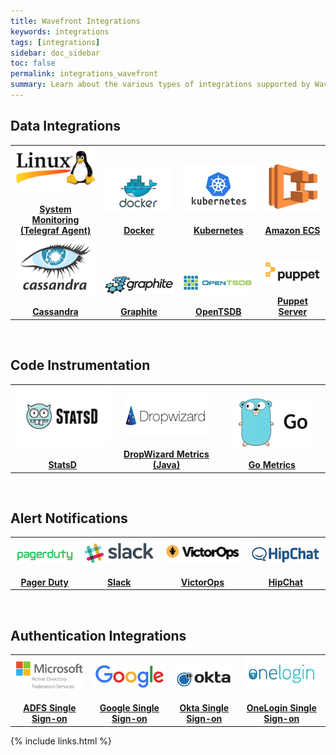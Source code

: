 ```yaml
---
title: Wavefront Integrations
keywords: integrations
tags: [integrations]
sidebar: doc_sidebar
toc: false
permalink: integrations_wavefront
summary: Learn about the various types of integrations supported by Wavefront.
---
```


<h2>Data Integrations</h2>
<table class="layout" style="width:100%">
<tbody>
<tr>
<td style="text-align: center;vertical-align: bottom; font-weight:bold">
<a href="integrations_telegraf"><img src="images/linux.png"/></a><br/><br/>
<a href="integrations_telegraf">System Monitoring (Telegraf Agent)</a>
</td>
<td style="text-align: center;vertical-align: bottom; font-weight:bold">
<a href="integrations_cadvisor"><img src="images/docker.png"/></a><br/><br/>
<a href="integrations_cadvisor">Docker</a>
</td>
<td style="text-align: center;vertical-align: bottom; font-weight:bold">
<a href="integrations_kubernetes"><img src="images/kubernetes.png"/></a><br/><br/>
<a href="integrations_kubernetes">Kubernetes</a>
</td>
<td style="text-align: center;vertical-align: bottom; font-weight:bold">
<a href="integrations_aws_ecs"><img src="images/amazon_ecs.png"/></a><br/><br/>
<a href="integrations_aws_ecs">Amazon ECS</a>
</td>
</tr>
<tr>
<td style="text-align: center;vertical-align: bottom; font-weight:bold">
<a href="integrations_cassandra"><img src="images/cassandra.png"/></a><br/><br/>
<a href="integrations_cassandra">Cassandra</a>
</td>
<td style="text-align: center;vertical-align: bottom; font-weight:bold">
<a href="integrations_graphite"><img src="images/graphite.png"/></a><br/><br/>
<a href="integrations_graphite">Graphite</a>
</td>
<td style="text-align: center;vertical-align: bottom; font-weight:bold">
<a href="integrations_opentsdb"><img src="images/opentsdb.png"/></a><br/><br/>
<a href="integrations_opentsdb">OpenTSDB</a>
</td>
<td style="text-align: center;vertical-align: bottom; font-weight:bold">
<a href="integrations_puppet_server"><img src="images/puppet.png"/></a><br/><br/>
<a href="integrations_puppet_server">Puppet Server</a>
</td>
</tr>
</tbody>
</table>
<br/>
<h2>Code Instrumentation</h2>
<table  class="layout" style="width:100%">
<colgroup>
<col width="33%" />
<col width="33%" />
<col width="34%" />
</colgroup>
<tbody>
<tr>
<td style="text-align: center;vertical-align: bottom; font-weight:bold">
<a href="integrations_statsd"><img src="images/statsd.png"/></a><br/><br/>
<a href="integrations_statsd">StatsD</a>
</td>
<td style="text-align: center;vertical-align: bottom; font-weight:bold">
<a href="integrations_dropwizard_metrics"><img src="images/dropwizard.png"/></a><br/><br/>
<a href="integrations_dropwizard_metrics">DropWizard Metrics (Java)</a>
</td>
<td style="text-align: center;vertical-align: bottom; font-weight:bold">
<a href="integrations_go_metrics"><img src="images/go.png"/></a><br/><br/>
<a href="integrations_go_metrics">Go Metrics</a>
</td>
</tr>
</tbody>
</table>
<br/>
<h2>Alert Notifications</h2>
<table class="layout"  style="width:100%">
<tbody>
<tr>
<td style="text-align: center;vertical-align: bottom; font-weight:bold">
<a href="alerts_integrating_pagerduty"><img src="images/pagerduty.png"/></a><br/><br/>
<a href="alerts_integrating_pagerduty">Pager Duty</a>
</td>
<td style="text-align: center;vertical-align: bottom; font-weight:bold">
<a href="alerts_integrating_slack"><img src="images/slack.png"/></a><br/><br/>
<a href="alerts_integrating_slack">Slack</a>
</td>
<td style="text-align: center;vertical-align: bottom; font-weight:bold">
<a href="alerts_integrating_victorops"><img src="images/victorops.png"/></a><br/><br/>
<a href="alerts_integrating_victorops">VictorOps</a>
</td>
<td style="text-align: center;vertical-align: bottom; font-weight:bold">
<a href="alerts_integrating_hipchat"><img src="images/hipchat.png"/></a><br/><br/>
<a href="alerts_integrating_hipchat">HipChat</a>
</td>
</tr>
</tbody>
</table>
<br/>
<h2>Authentication Integrations</h2>
<table class="layout"  style="width:100%">
<tbody>
<tr>
<td style="text-align: center;vertical-align: bottom; font-weight:bold">
<a href="integrations_sso_adfs"><img src="images/microsoft_adfs.png"/></a><br/><br/>
<a href="integrations_sso_adfs">ADFS Single Sign-on</a>
</td>
<td style="text-align: center;vertical-align: bottom; font-weight:bold">
<a href="integrations_sso_google"><img src="images/google.png"/></a><br/><br/>
<a href="integrations_sso_google">Google Single Sign-on</a>
</td>
<td style="text-align: center;vertical-align: bottom; font-weight:bold">
<a href="integrations_sso_okta"><img src="images/okta.png"/></a><br/><br/>
<a href="integrations_sso_okta">Okta Single Sign-on</a>
</td>
<td style="text-align: center;vertical-align: bottom; font-weight:bold">
<a href="integrations_sso_onelogin"><img src="images/onelogin.png"/></a><br/><br/>
<a href="integrations_sso_onelogin">OneLogin Single Sign-on</a>
</td>
</tr>
</tbody>
</table>


{% include links.html %}
